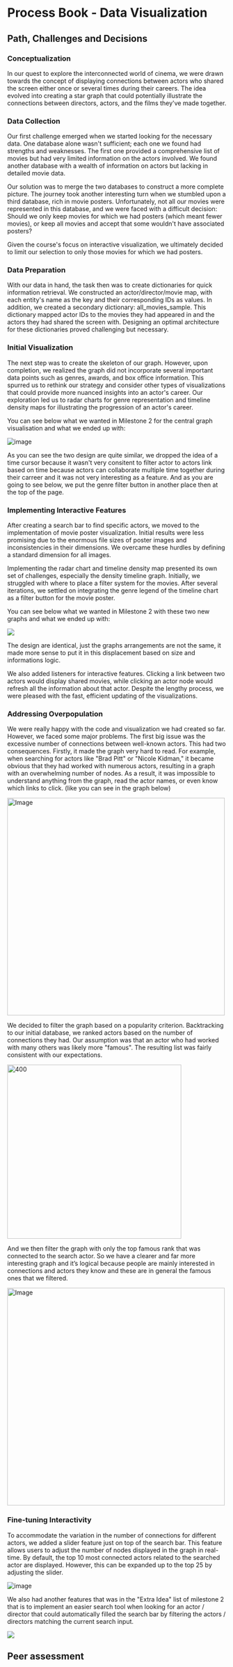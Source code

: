 # Process Book - Data Visualization

## Path, Challenges and Decisions

### Conceptualization

In our quest to explore the interconnected world of cinema, we were drawn towards the concept of displaying connections between actors who shared the screen either once or several times during their careers. The idea evolved into creating a star graph that could potentially illustrate the connections between directors, actors, and the films they've made together.

### Data Collection
Our first challenge emerged when we started looking for the necessary data. One database alone wasn't sufficient; each one we found had strengths and weaknesses. The first one provided a comprehensive list of movies but had very limited information on the actors involved. We found another database with a wealth of information on actors but lacking in detailed movie data.

Our solution was to merge the two databases to construct a more complete picture. The journey took another interesting turn when we stumbled upon a third database, rich in movie posters. Unfortunately, not all our movies were represented in this database, and we were faced with a difficult decision: Should we only keep movies for which we had posters (which meant fewer movies), or keep all movies and accept that some wouldn't have associated posters?

Given the course's focus on interactive visualization, we ultimately decided to limit our selection to only those movies for which we had posters.

### Data Preparation

With our data in hand, the task then was to create dictionaries for quick information retrieval. We constructed an actor/director/movie map, with each entity's name as the key and their corresponding IDs as values. In addition, we created a secondary dictionary: all_movies_sample. This dictionary mapped actor IDs to the movies they had appeared in and the actors they had shared the screen with. Designing an optimal architecture for these dictionaries proved challenging but necessary.

### Initial Visualization

The next step was to create the skeleton of our graph. However, upon completion, we realized the graph did not incorporate several important data points such as genres, awards, and box office information. This spurred us to rethink our strategy and consider other types of visualizations that could provide more nuanced insights into an actor's career. Our exploration led us to radar charts for genre representation and timeline density maps for illustrating the progression of an actor's career.

You can see below what we wanted in Milestone 2 for the central graph visualisation and what we ended up with:


![image](https://github.com/com-480-data-visualization/project-2023-ak_team/assets/61150130/cb9748ad-fd15-426c-be37-2fcc88f0eacc)

As you can see the two design are quite similar, we dropped the idea of a time cursor because it wasn't very consitent to filter actor to actors link based on time because actors can collaborate multiple time together during their carreer and it was not very interesting as a feature. And as you are going to see below, we put the genre filter button in another place then at the top of the page.

### Implementing Interactive Features

After creating a search bar to find specific actors, we moved to the implementation of movie poster visualization. Initial results were less promising due to the enormous file sizes of poster images and inconsistencies in their dimensions. We overcame these hurdles by defining a standard dimension for all images.

Implementing the radar chart and timeline density map presented its own set of challenges, especially the density timeline graph. Initially, we struggled with where to place a filter system for the movies. After several iterations, we settled on integrating the genre legend of the timeline chart as a filter button for the movie poster.

You can see below what we wanted in Milestone 2 with these two new graphs and what we ended up with:


<img src="https://github.com/com-480-data-visualization/project-2023-ak_team/assets/61150130/553d3340-bbe4-443a-8d9c-4f6a29356443">

The design are identical, just the graphs arrangements are not the same, it made more sense to put it in this displacement based on size and informations logic.

We also added listeners for interactive features. Clicking a link between two actors would display shared movies, while clicking an actor node would refresh all the information about that actor. Despite the lengthy process, we were pleased with the fast, efficient updating of the visualizations.


### Addressing Overpopulation

We were really happy with the code and visualization we had created so far. However, we faced some major problems. The first big issue was the excessive number of connections between well-known actors. This had two consequences. Firstly, it made the graph very hard to read. For example, when searching for actors like "Brad Pitt" or "Nicole Kidman," it became obvious that they had worked with numerous actors, resulting in a graph with an overwhelming number of nodes. As a result, it was impossible to understand anything from the graph, read the actor names, or even know which links to click. (like you can see in the graph below)

<img src="https://github.com/com-480-data-visualization/project-2023-ak_team/assets/61150130/e050387e-ec13-4347-ada9-cf32499b9e15" width="500" alt="Image">

We decided to filter the graph based on a popularity criterion. Backtracking to our initial database, we ranked actors based on the number of connections they had. Our assumption was that an actor who had worked with many others was likely more "famous". The resulting list was fairly consistent with our expectations.

<img src="https://github.com/com-480-data-visualization/project-2023-ak_team/assets/61150130/7282d5a2-8106-401a-9645-7b553d487a9e" width="400" alt="400">


And we then filter the graph with only the top famous rank that was connected to the search actor. So we have a clearer and far more interesting graph and it’s logical because people are mainly interested in connections and actors they know and these are in general the famous ones that we filtered. 

<img src="https://github.com/com-480-data-visualization/project-2023-ak_team/assets/61150130/e885aca3-0ad5-4d0e-bd0e-1257fcf0b364" width="500" alt="Image">


### Fine-tuning Interactivity

To accommodate the variation in the number of connections for different actors, we added a slider feature just on top of the search bar. This feature allows users to adjust the number of nodes displayed in the graph in real-time. By default, the top 10 most connected actors related to the searched actor are displayed. However, this can be expanded up to the top 25 by adjusting the slider.

![image](https://github.com/com-480-data-visualization/project-2023-ak_team/assets/61150130/5f417d6b-dcb3-4278-a35f-913e6e6f67da)


We also had another features that was in the "Extra Idea" list of milestone 2 that is to implement an easier search tool when looking for an actor / director that could automatically filled the search bar by filtering the actors / directors matching the current search input.

<img src="https://github.com/com-480-data-visualization/project-2023-ak_team/assets/61150130/715385c9-2806-47e9-9028-238ac37dda7f">


## Peer assessment

